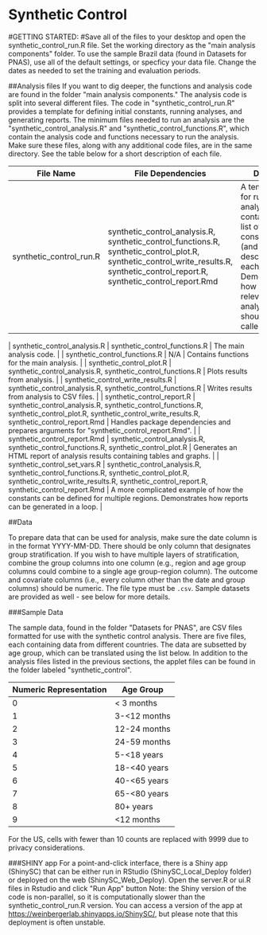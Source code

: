 # Synthetic Control
#GETTING STARTED:
#Save all of the files to your desktop and open the synthetic_control_run.R file. Set the working directory as the "main analysis components" folder. To use the sample Brazil data (found in Datasets for PNAS), use all of the default settings, or specficy your data file. Change the dates as needed to set the training and evaluation periods.

##Analysis files
If you want to dig deeper, the functions and analysis code are found in the folder "main analysis components." The analysis code is split into several different files. The code in "synthetic_control_run.R" provides a template for defining initial constants, running analyses, and generating reports. The minimum files needed to run an analysis are the "synthetic_control_analysis.R" and "synthetic_control_functions.R", which contain the analysis code and functions necessary to run the analysis. Make sure these files, along with any additional code files, are in the same directory. See the table below for a short description of each file.

| File Name | File Dependencies | Details |
| --- | --- | ------------ |
|  synthetic_control_run.R | synthetic_control_analysis.R, synthetic_control_functions.R, synthetic_control_plot.R, synthetic_control_write_results.R, synthetic_control_report.R, synthetic_control_report.Rmd | A template for running analyses containing a list of constants (and a breif description of each). Demonstrates how other relevant analysis files should be called. |

|  synthetic_control_analysis.R | synthetic_control_functions.R | The main analysis code. |
|  synthetic_control_functions.R | N/A | Contains functions for the main analysis. |
|  synthetic_control_plot.R | synthetic_control_analysis.R, synthetic_control_functions.R | Plots results from analysis. |
|  synthetic_control_write_results.R | synthetic_control_analysis.R, synthetic_control_functions.R | Writes results from analysis to CSV files. |
|  synthetic_control_report.R | synthetic_control_analysis.R, synthetic_control_functions.R, synthetic_control_plot.R, synthetic_control_write_results.R, synthetic_control_report.Rmd | Handles package dependencies and prepares arguments for "synthetic_control_report.Rmd". |
|  synthetic_control_report.Rmd | synthetic_control_analysis.R, synthetic_control_functions.R, synthetic_control_plot.R | Generates an HTML report of analysis results containing tables and graphs. |
|  synthetic_control_set_vars.R | synthetic_control_analysis.R, synthetic_control_functions.R, synthetic_control_plot.R, synthetic_control_write_results.R, synthetic_control_report.R, synthetic_control_report.Rmd | A more complicated example of how the constants can be defined for multiple regions. Demonstrates how reports can be generated in a loop. |

##Data

To prepare data that can be used for analysis, make sure the date column is in the format YYYY-MM-DD. There should be only column that designates group stratification. If you wish to have multiple layers of stratification, combine the group columns into one column (e.g., region and age group columns could combine to a single age group-region column). The outcome and covariate columns (i.e., every column other than the date and group columns) should be numeric. The file type must be `.csv`. Sample datasets are provided as well - see below for more details.

###Sample Data

The sample data, found in the folder "Datasets for PNAS", are CSV files formatted for use with the synthetic control analysis. There are five files, each containing data from different countries. The data are subsetted by age group, which can be translated using the list below. In addition to the analysis files listed in the previous sections, the applet files can be found in the folder labeled "synthetic_control".

|Numeric Representation | Age Group |
| --- | ------------ |
|  0  | < 3 months |
|  1  | 3-<12 months |
|  2  | 12-24 months |
|  3  | 24-59 months |
|  4  | 5-<18 years |
|  5  | 18-<40 years |
|  6  | 40-<65 years |
|  7  | 65-<80 years |
|  8  | 80+ years |
|  9  | <12 months |

For the US, cells with fewer than 10 counts are replaced with 9999 due to privacy considerations.

###SHINY app
For a point-and-click interface, there is a Shiny app (ShinySC) that can be either run in RStudio (ShinySC_Local_Deploy folder) or deployed on the web (ShinySC_Web_Deploy). Open the server.R or ui.R files in Rstudio and click "Run App" button
Note: the Shiny version of the code is non-parallel, so it is computationally slower than the synthetic_control_run.R version.
You can access a version of the app at https://weinbergerlab.shinyapps.io/ShinySC/, but please note that this deployment is often unstable.
